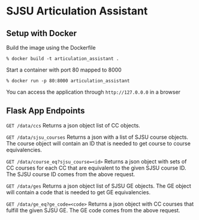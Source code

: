 # SJSU Articulation Assistant

## Setup with Docker
Build the image using the Dockerfile
```
% docker build -t articulation_assistant .
```
Start a container with port 80 mapped to 8000
```
% docker run -p 80:8000 articulation_assistant
```
You can access the application through `http://127.0.0.0` in a browser

## Flask App Endpoints
`GET /data/ccs`
Returns a json object list of CC objects.

`GET /data/sjsu_courses`
Returns a json with a list of SJSU course objects. The course object will contain an ID that is needed to get course to course equivalencies.

`GET /data/course_eq?sjsu_course=<id>`
Returns a json object with sets of CC courses for each CC that are equivalent to the given SJSU course ID. The SJSU course ID comes from the above request. 

`GET /data/ges`
Returns a json object list of SJSU GE objects. The GE object will contain a code that is needed to get GE equivalencies.

`GET /data/ge_eq?ge_code=<code>`
Returns a json object with CC courses that fulfill the given SJSU GE. The GE code comes from the above request.
